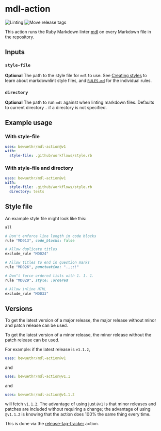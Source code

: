 # mdl-action

![Linting](https://github.com/bewuethr/mdl-action/workflows/Linting/badge.svg)
![Move release tags](https://github.com/bewuethr/mdl-action/workflows/Move%20release%20tags/badge.svg)

This action runs the Ruby Markdown linter [mdl] on every Markdown file in the
repository.

[mdl]: https://github.com/markdownlint/markdownlint

## Inputs

### `style-file`

**Optional** The path to the style file for `mdl` to use. See [Creating
styles][cs] to learn about markdownlint style files, and [`RULES.md`] for the
individual rules.

[cs]: <https://github.com/markdownlint/markdownlint/blob/master/docs/creating_styles.md>
[`RULES.md`]: <https://github.com/markdownlint/markdownlint/blob/master/docs/RULES.md>

### `directory`

**Optional** The path to run `mdl` against when linting markdown files.
Defaults to current directory `.` if a directory is not specified.

## Example usage

### With style-file

```yml
uses: bewuethr/mdl-action@v1
with:
  style-file: .github/workflows/style.rb
```

### With style-file and directory

```yml
uses: bewuethr/mdl-action@v1
with:
  style-file: .github/workflows/style.rb
  directory: tests
```

## Style file

An example style file might look like this:

```rb
all

# Don't enforce line length in code blocks
rule "MD013", code_blocks: false

# Allow duplicate titles
exclude_rule "MD024"

# Allow titles to end in question marks
rule "MD026", punctuation: ".,;:!"

# Don"t force ordered lists with 1. 1. 1.
rule "MD029", style: :ordered

# Allow inline HTML
exclude_rule "MD033"
```

## Versions

To get the latest version of a major release, the major release without minor
and patch release can be used.

To get the latest version of a minor release, the minor release without the
patch release can be used.

For example: if the latest release is `v1.1.2`,

```yml
uses: bewuethr/mdl-action@v1
```

and

```yml
uses: bewuethr/mdl-action@v1.1
```

and

```yml
uses: bewuethr/mdl-action@v1.1.2
```

will fetch `v1.1.2`. The advantage of using just `@v1` is that minor releases
and patches are included without requiring a change; the advantage of using
`@v1.1.2` is knowing that the action does 100% the same thing every time.

This is done via the [release-tag-tracker][rtt] action.

[rtt]: <https://github.com/marketplace/actions/release-tag-tracker>
